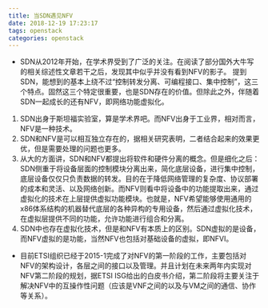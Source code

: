 ```yaml
---
title: 当SDN遇见NFV
date: 2018-12-19 17:23:17
tags: openstack
categories: openstack
---
```



* SDN从2012年开始，在学术界受到了广泛的关注。在阅读了部分国外大牛写的相关综述性文章若干之后，发现其中似乎并没有看到NFV的影子。
提到SDN，能想到的基本上绕不过“控制转发分离、可编程接口、集中控制”，这三个特点。固然这三个特定很重要，也是SDN存在的价值。但除此之外，伴随着SDN一起成长的还有NFV，即网络功能虚拟化。
1. SDN出身于斯坦福实验室，算是学术界吧。而NFV出身于工业界，相对而言，NFV是一种技术。
2. SDN和NFV是可以相互独立存在的，据相关研究表明，二者结合起来的效果更优，但是需要处理的问题也更多。
3. 从大的方面讲，SDN和NFV都提出将软件和硬件分离的概念。但是细化之后： SDN侧重于将设备层面的控制模块分离出来，简化底层设备，进行集中控制，底层设备仅仅只负责数据的转发。目的在于降低网络管理的复杂度、协议部署的成本和灵活、以及网络创新。而NFV则看中将设备中的功能提取出来，通过虚拟化的技术在上层提供虚拟功能模块。也就是，NFV希望能够使用通用的x86体系结构的机器替代底层的各种异构的专用设备，然后通过虚拟化技术，在虚拟层提供不同的功能，允许功能进行组合和分离。
4. SDN中也存在虚拟化技术，但是和NFV有本质上的区别。SDN虚拟的是设备，而NFV虚拟的是功能，当然NFV也包括对基础设备的虚拟，即NFVI。
 
* 目前ETSI组织已经于2015-1完成了对NFV的第一阶段的工作，主要包括对NFV的架构设计，各层之间的接口以及管理。并且计划在未来两年内实现对NFV第二阶段的规划，据ETSI ISG给出的白皮书介绍，第二阶段将主要关注于解决NFV中的互操作性问题（应该是VNF之间的以及与VM之间的通信、协作等关系）。
